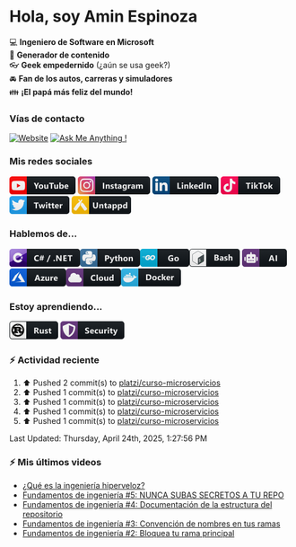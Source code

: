 # Hola, soy Amin Espinoza

:computer: **Ingeniero de Software en Microsoft**  
:pencil: **Generador de contenido**  
:eyeglasses: **Geek empedernido** (¿aún se usa geek?)  
:oncoming_automobile: **Fan de los autos, carreras y simuladores**  
:family: **¡El papá más feliz del mundo!**

### Vías de contacto

[![Website](https://img.shields.io/badge/aminespinoza.com-up-green?style=for-the-badge)][website]
[![Ask Me Anything !](https://img.shields.io/badge/Ask%20me-anything-1abc9c.svg?style=for-the-badge)](https://calendly.com/aminespinoza/consultoria)

### Mis redes sociales
[<img src="./assets/social/youtube.png"/>][youtube]
[<img src="./assets/social/instagram.png"/>][instagram]
[<img src="./assets/social/linkedin.png"/>][linkedin]
[<img src="./assets/social/tiktok.png"/>][linkedin]
[<img src="./assets/social/twitter.png"/>][twitter]
[<img src="./assets/social/untappd.png"/>][untappd]

### Hablemos de...
<img src="./assets/tech/csharp_dotnet.png"/><img src="./assets/tech/python.png"/><img src="./assets/tech/go.png"/><img src="./assets/tech/bash.png"/>
<img src="./assets/tech/ai.png"/><img src="./assets/tech/azure.png"/><img src="./assets/tech/cloud.png"/><img src="./assets/tech/docker.png"/>

### Estoy aprendiendo...
<img src="./assets/tech/rust.png"/> <img src="./assets/tech/security.png"/>


### :zap: Actividad reciente
<!--RECENT_ACTIVITY:start-->
1. ⬆️ Pushed 2 commit(s) to [platzi/curso-microservicios](https://github.com/platzi/curso-microservicios)<br>
2. ⬆️ Pushed 1 commit(s) to [platzi/curso-microservicios](https://github.com/platzi/curso-microservicios)<br>
3. ⬆️ Pushed 1 commit(s) to [platzi/curso-microservicios](https://github.com/platzi/curso-microservicios)<br>
4. ⬆️ Pushed 1 commit(s) to [platzi/curso-microservicios](https://github.com/platzi/curso-microservicios)<br>
5. ⬆️ Pushed 1 commit(s) to [platzi/curso-microservicios](https://github.com/platzi/curso-microservicios)<br>
<!--RECENT_ACTIVITY:end-->
<!--RECENT_ACTIVITY:last_update-->
Last Updated: Thursday, April 24th, 2025, 1:27:56 PM
<!--RECENT_ACTIVITY:last_update_end-->

### :zap: Mis últimos videos
<!-- YOUTUBE:START -->
- [¿Qué es la ingeniería hiperveloz?](https://www.youtube.com/watch?v=7yQnEFOBsso)
- [Fundamentos de ingeniería #5: NUNCA SUBAS SECRETOS A TU REPO](https://www.youtube.com/watch?v=PjTQ27KaAgs)
- [Fundamentos de ingeniería #4: Documentación de la estructura del repositorio](https://www.youtube.com/watch?v=MFTE072Muac)
- [Fundamentos de ingeniería #3: Convención de nombres en tus ramas](https://www.youtube.com/watch?v=33Qe2ok97Ek)
- [Fundamentos de ingeniería #2: Bloquea tu rama principal](https://www.youtube.com/watch?v=H68iK7r4GrA)
<!-- YOUTUBE:END -->


[website]: https://aminespinoza.com/
[twitter]: https://twitter.com/aminespinoza
[youtube]: https://www.youtube.com/c/AminEspinoza
[linkedin]: https://www.linkedin.com/in/amin-espinoza-71b24661/
[instagram]: https://www.instagram.com/aminespinoza10/
[untappd]: https://untappd.com/user/aminespinoza
